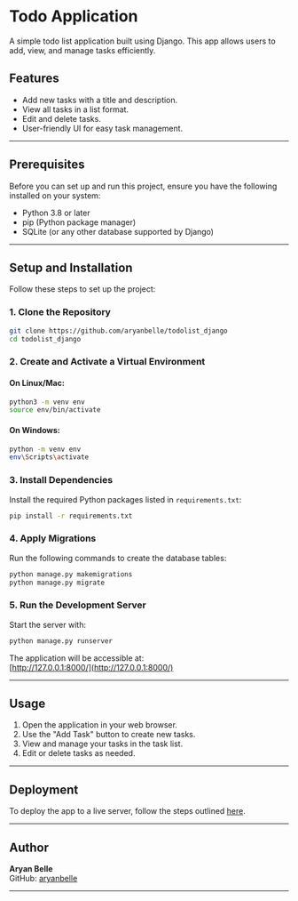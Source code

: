 # Todo Application

A simple todo list application built using Django. This app allows users to add, view, and manage tasks efficiently.

## Features

- Add new tasks with a title and description.
- View all tasks in a list format.
- Edit and delete tasks.
- User-friendly UI for easy task management.

---

## Prerequisites

Before you can set up and run this project, ensure you have the following installed on your system:

- Python 3.8 or later
- pip (Python package manager)
- SQLite (or any other database supported by Django)

---

## Setup and Installation

Follow these steps to set up the project:

### 1. Clone the Repository

```bash
git clone https://github.com/aryanbelle/todolist_django
cd todolist_django
```

### 2. Create and Activate a Virtual Environment

#### On Linux/Mac:
```bash
python3 -m venv env
source env/bin/activate
```

#### On Windows:
```bash
python -m venv env
env\Scripts\activate
```

### 3. Install Dependencies

Install the required Python packages listed in `requirements.txt`:

```bash
pip install -r requirements.txt
```

### 4. Apply Migrations

Run the following commands to create the database tables:

```bash
python manage.py makemigrations
python manage.py migrate
```

### 5. Run the Development Server

Start the server with:

```bash
python manage.py runserver
```

The application will be accessible at:  
[http://127.0.0.1:8000/](http://127.0.0.1:8000/)

---

## Usage

1. Open the application in your web browser.
2. Use the "Add Task" button to create new tasks.
3. View and manage your tasks in the task list.
4. Edit or delete tasks as needed.

---

## Deployment

To deploy the app to a live server, follow the steps outlined [here](https://docs.djangoproject.com/en/stable/howto/deployment/).

---

## Author

**Aryan Belle**  
GitHub: [aryanbelle](https://github.com/aryanbelle)

---
